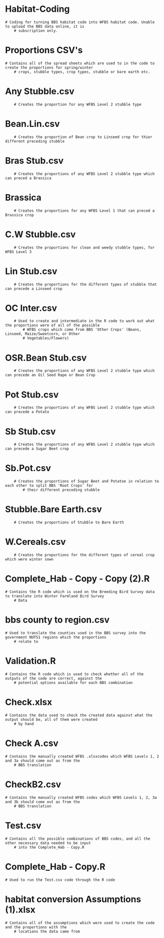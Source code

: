 # Habitat-Coding
    # Coding for turning BBS habitat code into WFBS habitat code. Unable to upload the BBS data online, it is
        # subscription only.


# Proportions CSV's
    # Contains all of the spread sheets which are used to in the code to create the proportions for spring/winter
        # crops, stubble types, crop types, stubble or bare earth etc.
        
   # Any Stubble.csv
        # Creates the proportion for any WFBS Level 2 stubble type
        
   # Bean.Lin.csv
        # Creates the proportion of Bean crop to Linseed crop for thier different preceding stubble
        
   # Bras Stub.csv
        # Creates the proportions of any WFBS Level 2 stubble type which can preced a Brassica
   
   # Brassica
        # Creates the proportions for any WFBS Level 1 that can preced a Brassica crop
   
   # C.W Stubble.csv
        # Creates the proportions for clean and weedy stubble types, for WFBS Level 3
   
   # Lin Stub.csv
        # Creates the proportions for the different types of stubble that can precede a Linseed crop
   
   # OC Inter.csv
        # Used to create and intermediate in the R code to work out what the proportions were of all of the possible
            # WFBS crops which come from BBS 'Other Crops' (Beans, Linseed, Maize/Sweetcorn, or Other 
            # Vegetables/Flowers)
   
   # OSR.Bean Stub.csv
        # Creates the proportions of any WFBS Level 2 stubble type which can precede an Oil Seed Rape or Bean Crop
   
   # Pot Stub.csv
        # Creates the proportions of any WFBS Level 2 stubble type which can precede a Potato
   
   # Sb Stub.csv
        # Creates the proportions of any WFBS Level 2 stubble type which can precede a Sugar Beet crop
   
   # Sb.Pot.csv
        # Creates the proportions of Sugar Beet and Potatoe in relation to each other to split BBS 'Root Crops' for
            # their different preceding stubble
   
   # Stubble.Bare Earth.csv
        # Creates the proportions of Stubble to Bare Earth
   
   # W.Cereals.csv
        # Creates the proportions for the different types of cereal crop which were winter sown
        
        
# Complete_Hab - Copy - Copy (2).R
    # Contains the R code which is used on the Breeding Bird Survey data to translate into Winter Farmland Bird Survey
        # Data


# bbs county to region.csv
    # Used to translate the counties used in the BBS survey into the government NUTS1 regions which the proportions
        # relate to
    
# Validation.R
    # Contains the R code which is used to check whether all of the outputs of the code are correct, against the
        # potential options available for each BBS combination
        
        
# Check.xlsx
    # Contains the data used to check the created data against what the output should be, all of them were created
        # by hand


# Check A.csv
    # Contains the manually created WFBS .xlsxcodes which WFBS Levels 1, 2 and 3a should come out as from the 
        # BBS translation


# CheckB2.csv
    # Contains the manually created WFBS codes which WFBS Levels 1, 2, 3a and 3b should come out as from the
        # BBS translation


# Test.csv
    # Contains all the possible combinations of BBS codes, and all the other necessary data needed to be input
        # into the Complete_Hab - Copy.R


# Complete_Hab - Copy.R
    # Used to run the Test.csv code through the R code

# habitat conversion Assumptions (1).xlsx
    # Contains all of the assumptions which were used to create the code and the proportions with the 
        # locations the data came from





